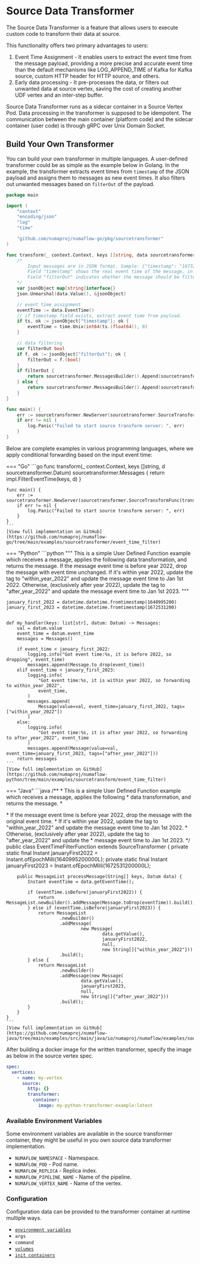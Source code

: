 # Source Data Transformer

The Source Data Transformer is a feature that allows users to execute custom code to transform their data at source.

This functionality offers two primary advantages to users:

1. Event Time Assignment - It enables users to extract the event time from the message payload, providing a more precise and accurate event time than the default mechanisms like LOG_APPEND_TIME of Kafka for Kafka source, custom HTTP header for HTTP source, and others.
2. Early data processing - It pre-processes the data, or filters out unwanted data at source vertex, saving the cost of creating another UDF vertex and an inter-step buffer.

Source Data Transformer runs as a sidecar container in a Source Vertex Pod. Data processing in the transformer is supposed to be idempotent.
The communication between the main container (platform code) and the sidecar container (user code) is through gRPC over Unix Domain Socket.

## Build Your Own Transformer

You can build your own transformer in multiple languages.
A user-defined transformer could be as simple as the example below in Golang.
In the example, the transformer extracts event times from `timestamp` of the JSON payload and assigns them to messages as new event times. It also filters out unwanted messages based on `filterOut` of the payload.

```go
package main

import (
	"context"
	"encoding/json"
	"log"
	"time"

	"github.com/numaproj/numaflow-go/pkg/sourcetransformer"
)

func transform(_ context.Context, keys []string, data sourcetransformer.Datum) sourcetransformer.Messages {
	/*
		Input messages are in JSON format. Sample: {"timestamp": "1673239888", "filterOut": "true"}.
		Field "timestamp" shows the real event time of the message, in the format of epoch.
		Field "filterOut" indicates whether the message should be filtered out, in the format of boolean.
	*/
	var jsonObject map[string]interface{}
	json.Unmarshal(data.Value(), &jsonObject)

	// event time assignment
	eventTime := data.EventTime()
	// if timestamp field exists, extract event time from payload.
	if ts, ok := jsonObject["timestamp"]; ok {
		eventTime = time.Unix(int64(ts.(float64)), 0)
	}

	// data filtering
	var filterOut bool
	if f, ok := jsonObject["filterOut"]; ok {
		filterOut = f.(bool)
	}
	if filterOut {
		return sourcetransformer.MessagesBuilder().Append(sourcetransformer.MessageToDrop(eventTime))
	} else {
		return sourcetransformer.MessagesBuilder().Append(sourcetransformer.NewMessage(data.Value(), eventTime).WithKeys(keys))
	}
}

func main() {
	err := sourcetransformer.NewServer(sourcetransformer.SourceTransformFunc(transform)).Start(context.Background())
	if err != nil {
		log.Panic("Failed to start source transform server: ", err)
	}
}
```

Below are complete examples in various programming languages, where we apply conditional forwarding based on the input event time:

=== "Go"
    ```go
    func transform(_ context.Context, keys []string, d sourcetransformer.Datum) sourcetransformer.Messages {
        return impl.FilterEventTime(keys, d)
    }

    func main() {
        err := sourcetransformer.NewServer(sourcetransformer.SourceTransformFunc(transform)).Start(context.Background())
        if err != nil {
            log.Panic("Failed to start source transform server: ", err)
        }
    }
    ```
    [View full implementation on GitHub](https://github.com/numaproj/numaflow-go/tree/main/examples/sourcetransformer/event_time_filter)

=== "Python"
    ```python
    """
    This is a simple User Defined Function example which receives a message, applies the following
    data transformation, and returns the message.
    If the message event time is before year 2022, drop the message with event time unchanged.
    If it's within year 2022, update the tag to "within_year_2022" and 
    update the message event time to Jan 1st 2022.
    Otherwise, (exclusively after year 2022), update the tag to "after_year_2022" and update the
    message event time to Jan 1st 2023.
    """

    january_first_2022 = datetime.datetime.fromtimestamp(1640995200)
    january_first_2023 = datetime.datetime.fromtimestamp(1672531200)


    def my_handler(keys: list[str], datum: Datum) -> Messages:
        val = datum.value
        event_time = datum.event_time
        messages = Messages()

        if event_time < january_first_2022:
            logging.info("Got event time:%s, it is before 2022, so dropping", event_time)
            messages.append(Message.to_drop(event_time))
        elif event_time < january_first_2023:
            logging.info(
                "Got event time:%s, it is within year 2022, so forwarding to within_year_2022",
                event_time,
            )
            messages.append(
                Message(value=val, event_time=january_first_2022, tags=["within_year_2022"])
            )
        else:
            logging.info(
                "Got event time:%s, it is after year 2022, so forwarding to after_year_2022", event_time
            )
            messages.append(Message(value=val, event_time=january_first_2023, tags=["after_year_2022"]))
        return messages
    ```
    [View full implementation on GitHub](https://github.com/numaproj/numaflow-python/tree/main/examples/sourcetransform/event_time_filter)

=== "Java"
    ```java
    /**
     * This is a simple User Defined Function example which receives a message, applies the following
     * data transformation, and returns the message.
     * <p>
     * If the message event time is before year 2022, drop the message with the original event time.
     * If it's within year 2022, update the tag to "within_year_2022" and update the message event time to Jan 1st 2022.
     * Otherwise, (exclusively after year 2022), update the tag to "after_year_2022" and update the
     * message event time to Jan 1st 2023.
     */
    public class EventTimeFilterFunction extends SourceTransformer {
        private static final Instant januaryFirst2022 = Instant.ofEpochMilli(1640995200000L);
        private static final Instant januaryFirst2023 = Instant.ofEpochMilli(1672531200000L);

        public MessageList processMessage(String[] keys, Datum data) {
            Instant eventTime = data.getEventTime();

            if (eventTime.isBefore(januaryFirst2022)) {
                return MessageList.newBuilder().addMessage(Message.toDrop(eventTime)).build();
            } else if (eventTime.isBefore(januaryFirst2023)) {
                return MessageList
                        .newBuilder()
                        .addMessage(
                                new Message(
                                        data.getValue(),
                                        januaryFirst2022,
                                        null,
                                        new String[]{"within_year_2022"}))
                        .build();
            } else {
                return MessageList
                        .newBuilder()
                        .addMessage(new Message(
                                data.getValue(),
                                januaryFirst2023,
                                null,
                                new String[]{"after_year_2022"}))
                        .build();
            }
        }
    }
    ```
    [View full implementation on GitHub](https://github.com/numaproj/numaflow-java/tree/main/examples/src/main/java/io/numaproj/numaflow/examples/sourcetransformer/eventtimefilter)

After building a docker image for the written transformer, specify the image as below in the source vertex spec.

```yaml
spec:
  vertices:
    - name: my-vertex
      source:
        http: {}
        transformer:
          container:
            image: my-python-transformer-example:latest
```

### Available Environment Variables

Some environment variables are available in the source transformer container, they might be useful in you own source data transformer implementation.

- `NUMAFLOW_NAMESPACE` - Namespace.
- `NUMAFLOW_POD` - Pod name.
- `NUMAFLOW_REPLICA` - Replica index.
- `NUMAFLOW_PIPELINE_NAME` - Name of the pipeline.
- `NUMAFLOW_VERTEX_NAME` - Name of the vertex.

### Configuration

Configuration data can be provided to the transformer container at runtime multiple ways.

- [`environment variables`](../../reference/configuration/environment-variables.md)
- `args`
- `command`
- [`volumes`](../../reference/configuration/volumes.md)
- [`init containers`](../../reference/configuration/init-containers.md)